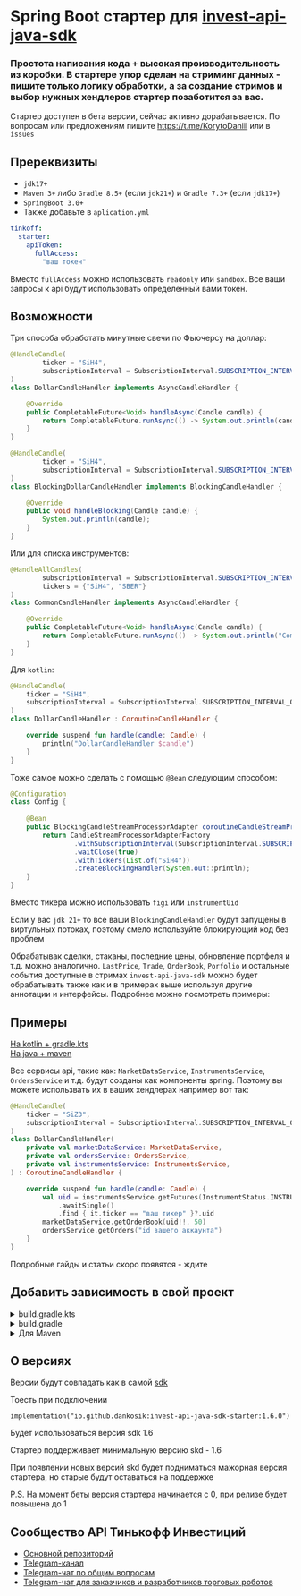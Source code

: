 # Spring Boot стартер для [invest-api-java-sdk](https://github.com/RussianInvestments/invest-api-java-sdk)
### Простота написания кода + высокая производительность из коробки. В стартере упор сделан на стриминг данных - пишите только логику обработки, а за создание стримов и выбор нужных хендлеров стартер позаботится за вас.

Стартер доступен в бета версии, сейчас активно дорабатывается. По вопросам или предложениям пишите https://t.me/KorytoDaniil или в `issues`

## Пререквизиты
- `jdk17+` 
- `Maven 3+` либо `Gradle 8.5+` (если `jdk21+`) и `Gradle 7.3+` (если `jdk17+`)
- `SpringBoot 3.0+`
- Также добавьте в `aplication.yml`

```yml
tinkoff:
  starter:
    apiToken:
      fullAccess:
        "ваш токен"
```
Вместо `fullAccess` можно использовать `readonly` или `sandbox`. Все ваши запросы к api будут использовать определенный вами токен.
## Возможности

Три способа обработать минутные свечи по Фьючерсу на доллар:
```java
@HandleCandle(
        ticker = "SiH4",
        subscriptionInterval = SubscriptionInterval.SUBSCRIPTION_INTERVAL_ONE_MINUTE
)
class DollarCandleHandler implements AsyncCandleHandler {

    @Override
    public CompletableFuture<Void> handleAsync(Candle candle) {
        return CompletableFuture.runAsync(() -> System.out.println(candle));
    }
}
```
```java
@HandleCandle(
        ticker = "SiH4",
        subscriptionInterval = SubscriptionInterval.SUBSCRIPTION_INTERVAL_ONE_MINUTE
)
class BlockingDollarCandleHandler implements BlockingCandleHandler {

    @Override
    public void handleBlocking(Candle candle) {
        System.out.println(candle);
    }
}
```
Или для списка инструментов:
```java
@HandleAllCandles(
        subscriptionInterval = SubscriptionInterval.SUBSCRIPTION_INTERVAL_ONE_MINUTE,
        tickers = {"SiH4", "SBER"}
)
class CommonCandleHandler implements AsyncCandleHandler {

    @Override
    public CompletableFuture<Void> handleAsync(Candle candle) {
        return CompletableFuture.runAsync(() -> System.out.println("CommonCandleHandler: " + candle));
    }
}
```
Для `kotlin`:
```kotlin
@HandleCandle(
    ticker = "SiH4",
    subscriptionInterval = SubscriptionInterval.SUBSCRIPTION_INTERVAL_ONE_MINUTE
)
class DollarCandleHandler : CoroutineCandleHandler {

    override suspend fun handle(candle: Candle) {
        println("DollarCandleHandler $candle")
    }
}
```

Тоже самое можно сделать с помощью `@Bean` следующим способом:
```java
@Configuration
class Config {
    
    @Bean
    public BlockingCandleStreamProcessorAdapter coroutineCandleStreamProcessorAdapter() {
        return CandleStreamProcessorAdapterFactory
                .withSubscriptionInterval(SubscriptionInterval.SUBSCRIPTION_INTERVAL_ONE_MINUTE)
                .waitClose(true)
                .withTickers(List.of("SiH4"))
                .createBlockingHandler(System.out::println);
    }
}
```
Вместо тикера можно использовать `figi` или `instrumentUid`

Если у вас `jdk 21+` то все ваши `BlockingCandleHandler` будут запущены в виртульных потоках, поэтому смело используйте блокирующий код без проблем 

Обрабатывак сделки, стаканы, последние цены, обновление портфеля и т.д. можно аналогично.
`LastPrice`, `Trade`, `OrderBook`, `Porfolio` и остальные события доступные в стримах `invest-api-java-sdk` можно будет обрабатывать также как и в примерах выше используя другие аннотации и интерфейсы. Подробнее можно посмотреть примеры:

## Примеры
[На kotlin + gradle.kts](
https://github.com/Dankosik/invest-starter-demo/blob/main/src/main/kotlin/io/github/dankosik/investstarterdemo/InvestStarterDemoApplication.kt#L65) <br>
[На java + maven](
https://github.com/Dankosik/invest-starter-demo-java/blob/main/src/main/java/io/github/dankosik/investstarterdemojava/InvestStarterDemoJavaApplication.java#L44)

Все сервисы api, такие как: `MarketDataService`, `InstrumentsService`, `OrdersService` и т.д.  будут созданы как компоненты spring. Поэтому вы можете использвать их в ваших хендлерах например вот так:

```kotlin
@HandleCandle(
    ticker = "SiZ3",
    subscriptionInterval = SubscriptionInterval.SUBSCRIPTION_INTERVAL_ONE_MINUTE
)
class DollarCandleHandler(
    private val marketDataService: MarketDataService,
    private val ordersService: OrdersService,
    private val instrumentsService: InstrumentsService,
) : CoroutineCandleHandler {

    override suspend fun handle(candle: Candle) {
        val uid = instrumentsService.getFutures(InstrumentStatus.INSTRUMENT_STATUS_BASE)
            .awaitSingle()
            .find { it.ticker == "ваш тикер" }?.uid
        marketDataService.getOrderBook(uid!!, 50)
        ordersService.getOrders("id вашего аккаунта")
    }
}
```

Подробные гайды и статьи скоро появятся - ждите

## Добавить зависимость в свой проект

<details>
  <summary>build.gradle.kts</summary>

```groovy
implementation("io.github.dankosik:invest-api-java-sdk-starter:0.6.1-beta51")
```

Также необходимо добавить зависимость <br>

```groovy
implementation("org.springframework.boot:spring-boot-starter-web")
```
Или
```groovy
implementation("org.springframework.boot:spring-boot-starter-webflux")
```
</details>

<details>
  <summary>build.gradle</summary>

```groovy
implementation 'io.github.dankosik:invest-api-java-sdk-starter:0.6.1-beta51'
```

Также необходимо добавить зависимость <br>

```groovy
implementation 'org.springframework.boot:spring-boot-starter-web'
```
Или
```groovy
implementation 'org.springframework.boot:spring-boot-starter-webflux'
```
</details>

<details>
  <summary>Для Maven</summary>

```xml
<dependency>
    <groupId>io.github.dankosik</groupId>
    <artifactId>invest-api-java-sdk-starter</artifactId>
    <version>0.6.1-beta51</version>
    <classifier>plain</classifier>
</dependency>
```
Также необходимо добавить зависимость
```xml
<dependency>
    <groupId>org.springframework.boot</groupId>
    <artifactId>spring-boot-starter-web</artifactId>
</dependency>
```

или
```xml
<dependency>
    <groupId>org.springframework.boot</groupId>
    <artifactId>spring-boot-starter-webflux</artifactId>
</dependency>
```
</details>

## О версиях
Версии будут совпадать как в самой [sdk](https://github.com/RussianInvestments/invest-api-java-sdk/tags)

Тоесть при подключении
```
implementation("io.github.dankosik:invest-api-java-sdk-starter:1.6.0")
```
Будет использоваться версия sdk 1.6

Стартер поддерживает минимальную версию skd - 1.6

При появлении новых версий skd будет подниматься мажорная версия стартера, но старые будут оставаться на поддержке


P.S. На момент беты версия стартера начинается с 0, при релизе будет повышена до 1

## Сообщество API Тинькофф Инвестиций

* [Основной репозиторий](https://github.com/RussianInvestments/investAPI)
* [Telegram-канал](https://t.me/tinkoffinvestopenapi)
* [Telegram-чат по общим вопросам](https://t.me/joinchat/VaW05CDzcSdsPULM)
* [Telegram-чат для заказчиков и разработчиков торговых роботов](https://t.me/tinkoff_invest_robot_development)